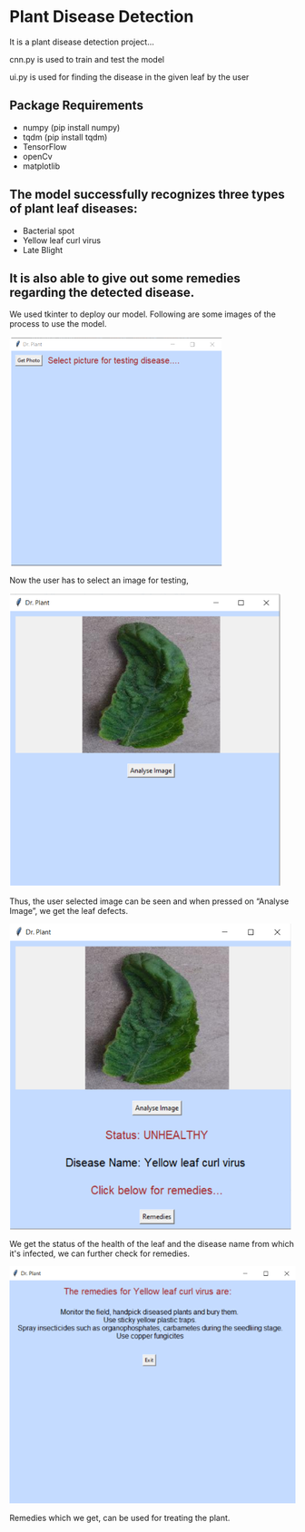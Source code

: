 # Plant Disease Detection

It is a plant disease detection project...

cnn.py is used to train and test the model

ui.py is used for finding the disease in the given leaf by the user

## Package Requirements
 - numpy (pip install numpy)
 - tqdm (pip install tqdm)
 - TensorFlow
 - openCv
 - matplotlib
  
## The model successfully recognizes three types of plant leaf diseases:
- Bacterial spot
- Yellow leaf curl virus
- Late Blight 
## It is also able to give out some remedies regarding the detected disease.

We used tkinter to deploy our model. Following are some images of the process to use the model.

![step1](./images/step1.PNG?raw=true "Title")
 
Now the user has to select an image for testing,

![step2](./images/step2.PNG?raw=true "Title")

Thus, the user selected image can be seen and when pressed on “Analyse Image”, we get the leaf defects.

![step3](./images/step3.PNG?raw=true "Title")

We get the status of the health of the leaf and the disease name from which it's infected, we can further check for remedies.

![step4](./images/step4.PNG?raw=true "Title")

Remedies which we get, can be used for treating the plant.

